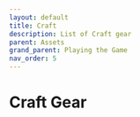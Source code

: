 ```yaml
---
layout: default
title: Craft
description: List of Craft gear
parent: Assets
grand_parent: Playing the Game
nav_order: 5
---
```


# Craft Gear


